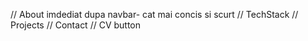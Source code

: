 // About imdediat dupa navbar- cat mai concis si scurt
// TechStack
// Projects
// Contact
// CV button

